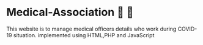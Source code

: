# Medical-Association 	🏥 :hospital:
This website is to manage medical officers details who work during COVID-19 situation. 
implemented using HTML,PHP and JavaScript
